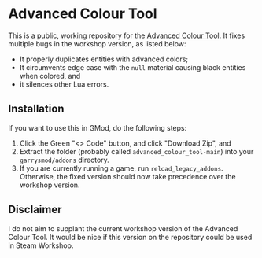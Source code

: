 # Advanced Colour Tool

This is a public, working repository for the [Advanced Colour Tool](https://steamcommunity.com/sharedfiles/filedetails/?id=692778306). It fixes multiple bugs in the workshop version, as listed below:
- It properly duplicates entities with advanced colors;
- It circumvents edge case with the `null` material causing black entities when colored, and
- it silences other Lua errors.

## Installation
If you want to use this in GMod, do the following steps:
1. Click the Green "<> Code" button, and click "Download Zip", and
2. Extract the folder (probably called `advanced_colour_tool-main`) into your `garrysmod/addons` directory.
3. If you are currently running a game, run `reload_legacy_addons`. Otherwise, the fixed version should now take precedence over the workshop version.

## Disclaimer
I do not aim to supplant the current workshop version of the Advanced Colour Tool. It would be nice if this version on the repository could be used in Steam Workshop.

